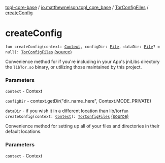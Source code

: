 [topl-core-base](../../index.md) / [io.matthewnelson.topl_core_base](../index.md) / [TorConfigFiles](index.md) / [createConfig](./create-config.md)

# createConfig

`fun createConfig(context: `[`Context`](https://developer.android.com/reference/android/content/Context.html)`, configDir: `[`File`](https://docs.oracle.com/javase/6/docs/api/java/io/File.html)`, dataDir: `[`File`](https://docs.oracle.com/javase/6/docs/api/java/io/File.html)`? = null): `[`TorConfigFiles`](index.md) [(source)](https://github.com/05nelsonm/TorOnionProxyLibrary-Android/blob/master/topl-core-base/src/main/java/io/matthewnelson/topl_core_base/TorConfigFiles.kt#L160)

Convenience method for if you're including in your App's jniLibs directory
the `libTor.so` binary, or utilizing those maintained by this project.

### Parameters

`context` - Context

`configDir` - context.getDir("dir_name_here", Context.MODE_PRIVATE)

`dataDir` - if you wish it in a different location than lib/tor`fun createConfig(context: `[`Context`](https://developer.android.com/reference/android/content/Context.html)`): `[`TorConfigFiles`](index.md) [(source)](https://github.com/05nelsonm/TorOnionProxyLibrary-Android/blob/master/topl-core-base/src/main/java/io/matthewnelson/topl_core_base/TorConfigFiles.kt#L174)

Convenience method for setting up all of your files and directories in their
default locations.

### Parameters

`context` - Context